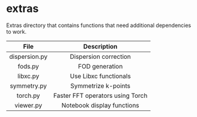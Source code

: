 <!--
SPDX-FileCopyrightText: 2021 The eminus developers
SPDX-License-Identifier: Apache-2.0
-->
# extras

Extras directory that contains functions that need additional dependencies to work.

| File          | Description |
| :-----------: | :---------: |
| dispersion.py | Dispersion correction |
| fods.py       | FOD generation |
| libxc.py      | Use Libxc functionals |
| symmetry.py   | Symmetrize k-points |
| torch.py      | Faster FFT operators using Torch |
| viewer.py     | Notebook display functions |
